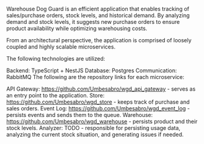 Warehouse Dog Guard is an efficient application that enables tracking of sales/purchase orders, stock levels, and historical demand. By analyzing demand and stock levels, it suggests new purchase orders to ensure product availability while optimizing warehousing costs.

From an architectural perspective, the application is comprised of loosely coupled and highly scalable microservices.

The following technologies are utilized:

Backend: TypeScript + NestJS
Database: Postgres
Communication: RabbitMQ
The following are the repository links for each microservice:

API Gateway: https://github.com/Umbesabro/wgd_api_gateway - serves as an entry point to the application.
Store: https://github.com/Umbesabro/wgd_store - keeps track of purchase and sales orders.
Event Log: https://github.com/Umbesabro/wgd_event_log - persists events and sends them to the queue.
Warehouse: https://github.com/Umbesabro/wgd_warehouse - persists product and their stock levels.
Analyzer: TODO - responsible for persisting usage data, analyzing the current stock situation, and generating issues if needed.
